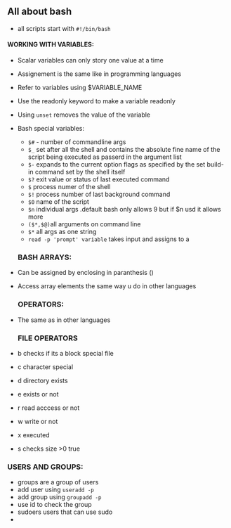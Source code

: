 ## All about bash
 
-  all scripts start with ``` #!/bin/bash ```

#### WORKING WITH VARIABLES:

- Scalar variables can only story one value at a time
- Assignement is the same like in programming languages
- Refer to variables using $VARIABLE_NAME   
- Use the readonly keyword to make a variable readonly
- Using ``` unset ``` removes the value of the variable
- Bash special variables:
   - ```$#``` - number of commandline args
   - ```$_``` set after all the shell and contains the absolute fine name of the script being executed  as passerd in the argument list
   - ```$-``` expands to the current option flags as specified by the set build-in command set by the shell itself
   - ```$?``` exit value or status of last executed command
   - ```$``` process numer of the shell
   - ```$!``` process number of last background command
   - ```$0``` name of the script
   - ```$n``` individual args .default bash only allows 9 but if  $n usd it allows more
   - ```($*,$@)```all arguments  on command line
   - ```$*``` all args as one string
   - ``` read -p 'prompt' variable ``` takes input and assigns to a
   
   ### BASH ARRAYS: 

- Can be assigned by enclosing in paranthesis ()
- Access array elements the same way u do in  other languages

  ### OPERATORS:
- The same as in other languages

   ### FILE OPERATORS
- b checks if its a block special file
- c character special
- d directory exists
- e exists or not
- r read acccess or not
- w write or not
- x executed
- s checks size >0 true

### USERS AND GROUPS:
 - groups are a group of users 
 - add user using ``` useradd -p ``` 
 - add group using ``` groupadd -p ```
 - use id to check the group
 - sudoers users that can use sudo
 -